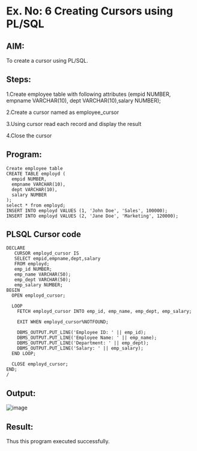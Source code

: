 # Ex. No: 6 Creating Cursors using PL/SQL
## AIM:
To create a cursor using PL/SQL.

## Steps:
1.Create employee table with following attributes (empid NUMBER, empname VARCHAR(10), dept VARCHAR(10),salary NUMBER);

2.Create a cursor named as employee_cursor

3.Using cursor read each record and display the result

4.Close the cursor

## Program:
```
Create employee table
CREATE TABLE employd (
  empid NUMBER,
  empname VARCHAR(10),
  dept VARCHAR(10),
  salary NUMBER
);
select * from employd;
INSERT INTO employd VALUES (1, 'John Doe', 'Sales', 100000);
INSERT INTO employd VALUES (2, 'Jane Doe', 'Marketing', 120000);
```
## PLSQL Cursor code
```
DECLARE
   CURSOR employd_cursor IS
   SELECT empid,empname,dept,salary
   FROM employd;
   emp_id NUMBER;
   emp_name VARCHAR(50);
   emp_dept VARCHAR(50);
   emp_salary NUMBER;
BEGIN
  OPEN employd_cursor;

  LOOP
    FETCH employd_cursor INTO emp_id, emp_name, emp_dept, emp_salary;

    EXIT WHEN employd_cursor%NOTFOUND;

    DBMS_OUTPUT.PUT_LINE('Employee ID: ' || emp_id);
    DBMS_OUTPUT.PUT_LINE('Employee Name: ' || emp_name);
    DBMS_OUTPUT.PUT_LINE('Department: ' || emp_dept);
    DBMS_OUTPUT.PUT_LINE('Salary: ' || emp_salary);
  END LOOP;

  CLOSE employd_cursor;
END;
/
```
## Output:
![image](https://github.com/Niroshassithanathan/Ex-no-6-Creating-Cursors-using-PL-SQL/assets/121418437/f7b8a475-4cba-4460-bbe7-01c035918502)

## Result:
Thus this program executed successfully.
